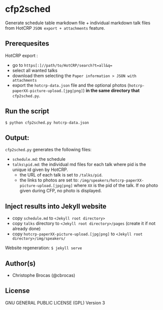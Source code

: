 # cfp2sched

Generate schedule table markdown file + individual markdown talk files from HotCRP `JSON export + attachments` feature.

## Prerequesites

HotCRP export : 
  - go to `https[:]//path/to/HotCRP/search?t=all&q=`
  - select all wanted talks 
  - download them selecting the `Paper information > JSON with attachments` 
  - export the `hotcrp-data.json` file and the optional photos (`hotcrp-paperXX-picture-upload.[jpg|png]`) **in the same directory that** `cfp2sched.py`.

## Run the script

`$ python cfp2sched.py hotcrp-data.json`

## Output:
`cfp2sched.py` generates the following files:
  - `schedule.md`: the schedule
  - `talks\pid.md`: the individual md files for each talk where pid is the unique id given by HotCRP. 
    - the URL of each talk is set to `/talks/pid`.
    - the links to photos are set to: `/img/speakers/hotcrp-paperXX-picture-upload.[jpg|png]` where `XX` is the pid of the talk. If no photo given during CFP, no photo is displayed.

## Inject results into Jekyll website
- copy `schedule.md` to `<Jekyll root directory>`
- copy `talks` directory to `<Jekyll root directory>/pages` (create it if not already done)
- copy `hotcrp-paperXX-picture-upload.[jpg|png]` to `<Jekyll root directory>/img/speakers/`

Website regeneration: `$ jekyll serve`

## Author(s)
- Christophe Brocas (@cbrocas)

## License
GNU GENERAL PUBLIC LICENSE (GPL) Version 3
